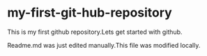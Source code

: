 # my-first-git-hub-repository
This is my first github repository.Lets get started with github.

Readme.md was just edited manually.This file was modified locally.

